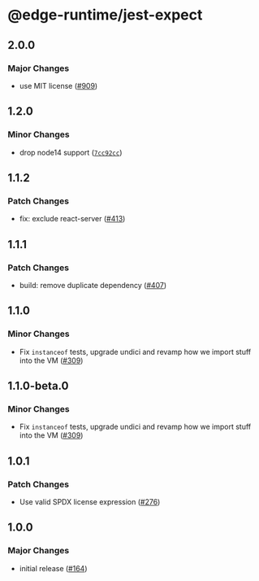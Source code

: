 # @edge-runtime/jest-expect

## 2.0.0

### Major Changes

- use MIT license ([#909](https://github.com/vercel/edge-runtime/pull/909))

## 1.2.0

### Minor Changes

- drop node14 support ([`7cc92cc`](https://github.com/vercel/edge-runtime/commit/7cc92ccd190c2d96483202d9f2e1a523778d1f48))

## 1.1.2

### Patch Changes

- fix: exclude react-server ([#413](https://github.com/vercel/edge-runtime/pull/413))

## 1.1.1

### Patch Changes

- build: remove duplicate dependency ([#407](https://github.com/vercel/edge-runtime/pull/407))

## 1.1.0

### Minor Changes

- Fix `instanceof` tests, upgrade undici and revamp how we import stuff into the VM ([#309](https://github.com/vercel/edge-runtime/pull/309))

## 1.1.0-beta.0

### Minor Changes

- Fix `instanceof` tests, upgrade undici and revamp how we import stuff into the VM ([#309](https://github.com/vercel/edge-runtime/pull/309))

## 1.0.1

### Patch Changes

- Use valid SPDX license expression ([#276](https://github.com/vercel/edge-runtime/pull/276))

## 1.0.0

### Major Changes

- initial release ([#164](https://github.com/vercel/edge-runtime/pull/164))
